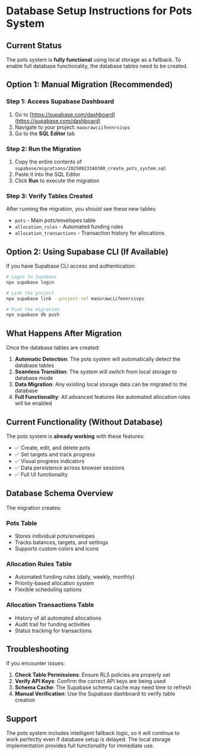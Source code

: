 # Database Setup Instructions for Pots System

## Current Status
The pots system is **fully functional** using local storage as a fallback. To enable full database functionality, the database tables need to be created.

## Option 1: Manual Migration (Recommended)

### Step 1: Access Supabase Dashboard
1. Go to [https://supabase.com/dashboard](https://supabase.com/dashboard)
2. Navigate to your project: `maourawciifennrsivps`
3. Go to the **SQL Editor** tab

### Step 2: Run the Migration
1. Copy the entire contents of `supabase/migrations/20250923160300_create_pots_system.sql`
2. Paste it into the SQL Editor
3. Click **Run** to execute the migration

### Step 3: Verify Tables Created
After running the migration, you should see these new tables:
- `pots` - Main pots/envelopes table
- `allocation_rules` - Automated funding rules
- `allocation_transactions` - Transaction history for allocations

## Option 2: Using Supabase CLI (If Available)

If you have Supabase CLI access and authentication:

```bash
# Login to Supabase
npx supabase login

# Link the project
npx supabase link --project-ref maourawciifennrsivps

# Push the migration
npx supabase db push
```

## What Happens After Migration

Once the database tables are created:

1. **Automatic Detection**: The pots system will automatically detect the database tables
2. **Seamless Transition**: The system will switch from local storage to database mode
3. **Data Migration**: Any existing local storage data can be migrated to the database
4. **Full Functionality**: All advanced features like automated allocation rules will be enabled

## Current Functionality (Without Database)

The pots system is **already working** with these features:
- ✅ Create, edit, and delete pots
- ✅ Set targets and track progress
- ✅ Visual progress indicators
- ✅ Data persistence across browser sessions
- ✅ Full UI functionality

## Database Schema Overview

The migration creates:

### Pots Table
- Stores individual pots/envelopes
- Tracks balances, targets, and settings
- Supports custom colors and icons

### Allocation Rules Table
- Automated funding rules (daily, weekly, monthly)
- Priority-based allocation system
- Flexible scheduling options

### Allocation Transactions Table
- History of all automated allocations
- Audit trail for funding activities
- Status tracking for transactions

## Troubleshooting

If you encounter issues:

1. **Check Table Permissions**: Ensure RLS policies are properly set
2. **Verify API Keys**: Confirm the correct API keys are being used
3. **Schema Cache**: The Supabase schema cache may need time to refresh
4. **Manual Verification**: Use the Supabase dashboard to verify table creation

## Support

The pots system includes intelligent fallback logic, so it will continue to work perfectly even if database setup is delayed. The local storage implementation provides full functionality for immediate use.
